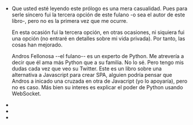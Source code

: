 - Que usted esté leyendo este prólogo es una mera casualidad. Pues para serle sincero fui la tercera opción de este fulano -o sea el autor de este libro-, pero no es la primera vez que me ocurre.
  
  En esta ocasión fui la tercera opción, en otras ocasiones, ni siquiera fui una opción  (no entraré en detalles sobre mi vida privada). Por tanto, las cosas han mejorado.
  
  
  Andros Fellonosa --el fulano-- es un experto de Python. Me atrevería a decir que él ama más Python que a su familia. No lo sé. Pero tengo mis dudas cada vez que veo su Twitter. Este es un libro sobre una alternativa a Javascript para crear SPA,  alguien podría pensar que Andros a inicado una cruzada en otra de Javacript (yo lo apoyaría), pero no es caso. Más bien su interes es explicar el poder de Python usando WebSocket.
-
-
-